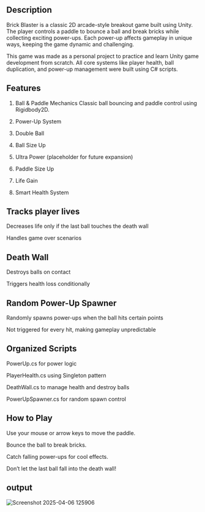 ## Description
Brick Blaster is a classic 2D arcade-style breakout game built using Unity. The player controls a paddle to bounce a ball and break bricks while collecting exciting power-ups. Each power-up affects gameplay in unique ways, keeping the game dynamic and challenging.

This game was made as a personal project to practice and learn Unity game development from scratch. All core systems like player health, ball duplication, and power-up management were built using C# scripts.

## Features
1. Ball & Paddle Mechanics
Classic ball bouncing and paddle control using Rigidbody2D.

2.  Power-Up System
3.  Double Ball
4. Ball Size Up
5.  Ultra Power (placeholder for future expansion)
6. Paddle Size Up
7. Life Gain
8.  Smart Health System

## Tracks player lives

Decreases life only if the last ball touches the death wall

Handles game over scenarios

## Death Wall

Destroys balls on contact

Triggers health loss conditionally

## Random Power-Up Spawner

Randomly spawns power-ups when the ball hits certain points

Not triggered for every hit, making gameplay unpredictable

## Organized Scripts

PowerUp.cs for power logic

PlayerHealth.cs using Singleton pattern

DeathWall.cs to manage health and destroy balls

PowerUpSpawner.cs for random spawn control

## How to Play
Use your mouse or arrow keys to move the paddle.

Bounce the ball to break bricks.

Catch falling power-ups for cool effects.

Don’t let the last ball fall into the death wall!

## output
![Screenshot 2025-04-06 125906](https://github.com/user-attachments/assets/3b431439-3efe-44a2-8342-74811efdc644)
